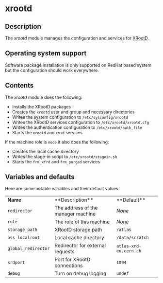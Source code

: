 # xrootd
## Description

The *xrootd* module manages the configuration and services for [XRootD](http://xrootd.slac.stanford.edu/).

## Operating system support

Software package installation is only supported on RedHat based system but the configuration should work everywhere.

## Contents

The *xrootd* module does the following:

* Installs the XRootD packages
* Creates the `xrootd` user and group and necessary directories
* Writes the system configuration to `/etc/sysconfig/xrootd`
* Writes the XRootD services configuration to `/etc/xrootd/xrootd.cfg`
* Writes the authentication configuration to `/etc/xrootd/auth_file`
* Starts the `xrootd` and `cmsd` services

If the machine role is `node` it also does the following:

* Creates the local cache directory
* Writes the stage-in script to `/etc/xrootd/stagein.sh`
* Starts the `frm_xfrd` and `frm_purged` services

## Variables and defaults

Here are some notable variables and their default values

<table>
  <tr><td><strong>Name</strong></td><td>**Description**</td><td>**Default**</td></tr>
  <tr><td><code>redirector</code></td><td>The address of the manager machine</td><td><em>None</em></td></tr>
  <tr><td><code>role</code></td><td>The role of this machine</td><td><em>None</em></td></tr>
  <tr><td><code>storage_path</code></td><td>XRootD storage path</td><td><code>/atlas</code></td></tr>
  <tr><td><code>oss_localroot</code></td><td>Local cache directory</td><td><code>/data/scratch</code></td></tr>
  <tr><td><code>global_redirector</code></td><td>Redirector for external requests</td><td><code>atlas-xrd-eu.cern.ch</code></td></tr>
  <tr><td><code>xrdport</code></td><td>Port for XRootD connections</td><td><code>1094</code></td></tr>
  <tr><td><code>debug</code></td><td>Turn on debug logging</td><td><code>undef</code></td></tr>
</table>

